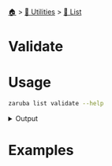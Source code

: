 <!--startTocHeader-->
[🏠](../../README.md) > [🔧 Utilities](../README.md) > [🧺 List](README.md)
# Validate
<!--endTocHeader-->


# Usage

<!--startCode-->
```bash
zaruba list validate --help
```
 
<details>
<summary>Output</summary>
 
```````
Check whether a jsonList is valid or not

Usage:
  zaruba list validate <jsonList> [flags]

Examples:

> zaruba list validate '["🍊", "🍓", "🍇"]'
1

> zaruba list validate 'not a list'
0


Flags:
  -h, --help   help for validate
```````
</details>
<!--endCode-->

# Examples


<!--startTocSubtopic-->
<!--endTocSubtopic-->